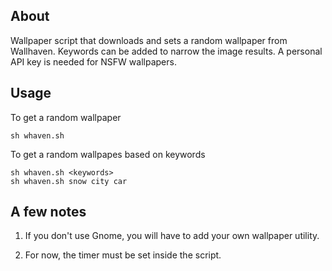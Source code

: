 ## About
Wallpaper script that downloads and sets a random wallpaper from Wallhaven. Keywords can be added to narrow the image results. A personal API key is needed for NSFW wallpapers.

## Usage
To get a random wallpaper
```
sh whaven.sh
```
To get a random wallpapes based on keywords
```
sh whaven.sh <keywords>
sh whaven.sh snow city car
```

## A few notes

1. If you don't use Gnome, you will have to add your own wallpaper utility.

2. For now, the timer must be set inside the script.
